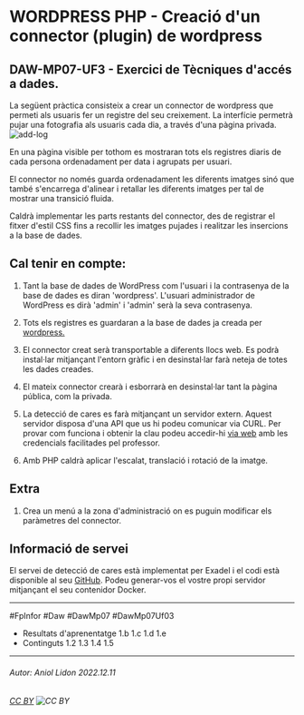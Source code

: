 # WORDPRESS PHP - Creació d'un connector (plugin) de wordpress
## DAW-MP07-UF3 - Exercici de Tècniques d'accés a dades.
La següent pràctica consisteix a crear un connector de wordpress que permeti als usuaris fer un registre del seu creixement. La interfície permetrà pujar una fotografia als usuaris cada dia, a través d'una pàgina privada.
![add-log](https://i.imgur.com/ANMEvoJ.png)

En una pàgina visible per tothom es mostraran tots els registres diaris de cada persona ordenadament per data i agrupats per usuari.

El connector no només guarda ordenadament les diferents imatges sinó que també s'encarrega d'alinear i retallar les diferents imatges per tal de mostrar una transició fluida.

Caldrà implementar les parts restants del connector, des de registrar el fitxer d'estil CSS fins a recollir les imatges pujades i realitzar les insercions a la base de dades.

## Cal tenir en compte:

1. Tant la base de dades de WordPress com l'usuari i la contrasenya de la base de dades es diran 'wordpress'. L'usuari administrador de WordPress es dirà 'admin' i 'admin' serà la seva contrasenya.

1. Tots els registres es guardaran a la base de dades ja creada per [wordpress.](https://www.davidangulo.xyz/how-to-insert-data-into-wordpress-database/)

1. El connector creat serà transportable a diferents llocs web. Es podrà instal·lar mitjançant l'entorn gràfic i en desinstal·lar farà neteja de totes les dades creades.

1. El mateix connector crearà i esborrarà en desinstal·lar tant la pàgina pública, com la privada.

1. La detecció de cares es farà mitjançant un servidor extern. Aquest servidor disposa d'una API que us hi podeu comunicar via CURL. Per provar com funciona i obtenir la clau podeu accedir-hi [via web](http://192.168.182.10:8000/) amb les credencials facilitades pel professor.

1. Amb PHP caldrà aplicar l'escalat, translació i rotació de la imatge.

## Extra
1. Crea un menú a la zona d'administració on es puguin modificar els paràmetres del connector.

## Informació de servei
El servei de detecció de cares està implementat per Exadel i el codi està disponible al seu [GitHub](https://github.com/exadel-inc/CompreFace). Podeu generar-vos el vostre propi servidor mitjançant el seu contenidor Docker.

---

#FpInfor #Daw #DawMp07 #DawMp07Uf03

* Resultats d'aprenentatge 1.b 1.c 1.d 1.e
* Continguts 1.2 1.3 1.4 1.5
---

###### Autor: Aniol Lidon 2022.12.11
###### [CC BY](https://creativecommons.org/licenses/by/4.0/) ![CC BY](https://licensebuttons.net/l/by/3.0/80x15.png)
